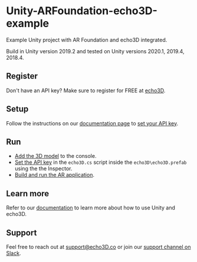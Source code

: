 # Unity-ARFoundation-echo3D-example
Example Unity project with AR Foundation and echo3D integrated.

Build in Unity version 2019.2 and tested on Unity versions 2020.1, 2019.4, 2018.4.

## Register
Don't have an API key? Make sure to register for FREE at [echo3D](https://console.echo3D.co/#/auth/register).

## Setup
Follow the instructions on our [documentation page](https://docs.echo3D.co/unity/adding-ar-capabilities) to [set your API key](https://docs.echo3D.co/unity/adding-ar-capabilities#3-set-you-api-key).

## Run
* [Add the 3D model](https://docs.echo3D.co/quickstart/add-a-3d-model) to the console.
* [Set the API key](https://docs.echo3D.co/unity/using-the-sdk) in the `echo3D.cs` script inside the `echo3D\echo3D.prefab` using the the Inspector.
* [Build and run the AR application](https://docs.echo3D.co/unity/adding-ar-capabilities#4-build-and-run-the-ar-application).

## Learn more
Refer to our [documentation](https://docs.echo3D.co/unity/) to learn more about how to use Unity and echo3D.

## Support
Feel free to reach out at [support@echo3D.co](mailto:support@echo3D.co) or join our [support channel on Slack](https://go.echo3D.co/join).

